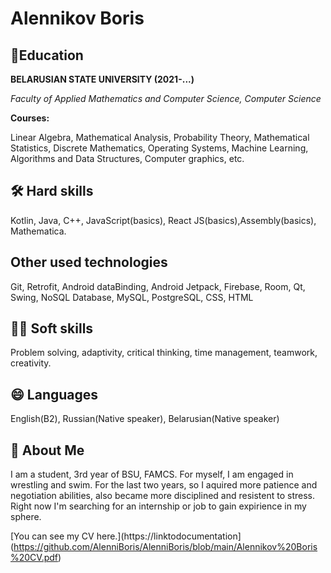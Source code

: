 
# Alennikov Boris

## 🧠Education

****BELARUSIAN STATE UNIVERSITY (2021-...)****

*Faculty of Applied Mathematics and
Computer Science, Computer Science*

**Courses:**

Linear Algebra, Mathematical Analysis, Probability Theory,
Mathematical Statistics, Discrete Mathematics, Operating Systems,
Machine Learning, Algorithms and Data Structures, Computer graphics, etc.


## 🛠 Hard skills

Kotlin, Java, C++, JavaScript(basics), React JS(basics),Assembly(basics), Mathematica.

## Other used technologies

Git, Retrofit, Android dataBinding, Android Jetpack, Firebase, Room, Qt, Swing, NoSQL Database, MySQL, PostgreSQL, CSS, HTML

## 👯‍♀️ Soft skills

Problem solving, adaptivity, critical thinking,
time management, teamwork, creativity.

## 😄 Languages

English(B2), Russian(Native speaker), Belarusian(Native speaker)
## 🚀 About Me

I am a student, 3rd year of BSU, FAMCS. For myself, I am engaged in wrestling and swim. For the last two years, so I aquired more patience and negotiation abilities, also became more disciplined and resistent to stress. Right now I'm searching for an internship or job to gain expirience in my sphere. 

[You can see my CV here.](https://linktodocumentation](https://github.com/AlenniBoris/AlenniBoris/blob/main/Alennikov%20Boris%20CV.pdf)
